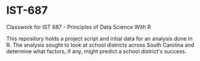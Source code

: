 # IST-687
Classwork for IST 687 - Principles of Data Science With R

This repository holds a project script and intial data for an analysis done in R.  The analysis sought to look at school districts across South Carolina and determine what factors, if any, might predict a school district's success.
